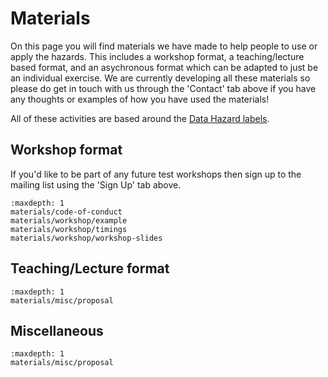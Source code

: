 # Materials

On this page you will find materials we have made to help people to use or apply the hazards. 
This includes a workshop format, a teaching/lecture based format, and an asychronous format which can be adapted to just be an individual exercise.
We are currently developing all these materials so please do get in touch with us through the 'Contact' tab above if you have any thoughts or examples of how you have used the materials! 

All of these activities are based around the [Data Hazard labels](../data-hazards). 

## Workshop format

If you'd like to be part of any future test workshops then sign up to the mailing list using the 'Sign Up' tab above.

```{toctree}
:maxdepth: 1
materials/code-of-conduct
materials/workshop/example
materials/workshop/timings
materials/workshop/workshop-slides
```

## Teaching/Lecture format

```{toctree}
:maxdepth: 1
materials/misc/proposal
```


## Miscellaneous

```{toctree}
:maxdepth: 1
materials/misc/proposal
```
